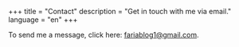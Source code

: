 +++
title = "Contact"
description = "Get in touch with me via email."
language = "en"
+++

To send me a message, click here: [fariablog1@gmail.com](mailto:fariablog1@gmail.com).
